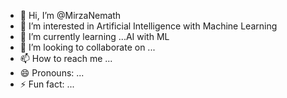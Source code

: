 - 👋 Hi, I’m @MirzaNemath
- 👀 I’m interested in Artificial Intelligence with Machine Learning
- 🌱 I’m currently learning ...AI with ML
- 💞️ I’m looking to collaborate on ...
- 📫 How to reach me ...
- 😄 Pronouns: ...
- ⚡ Fun fact: ...

<!---
MirzaNemath/MirzaNemath is a ✨ special ✨ repository because its `README.md` (this file) appears on your GitHub profile.
You can click the Preview link to take a look at your changes.
--->
